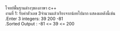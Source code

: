 <html>
  <head> โจทย์พื้นฐานต่างๆของภาษา c++
    <body><br>
งานที่ 1: รับค่าตัวเลข 3จำนวนแล้วเรียงจากน้อยไปมาก แสดงผลดังนี้เช่น
<br> 
          .Enter 3 integers: 39 200 -81
<br>
          .Sorted Output : -81 <= 39 <= 200
      
    
 </html>
